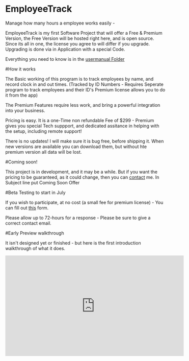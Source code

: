 # EmployeeTrack
Manage how many hours a employee works easily - 

EmployeeTrack is my first Software Project that will offer a Free & Premium Version, the Free Version will be hosted right here, and is open source. Since its all in one, the license you agree to will differ if you upgrade. Upgrading is done via in Application with a special Code. 

Everything you need to know is in the [usermanual Folder](https://github.com/jdc20181/EmployeeTrack/tree/master/usermanual)

#How it works

The Basic working of this program is to track employees by name, and record clock in and out times. (Tracked by ID Numbers - Requires Seperate program to track employees and their ID's Premium license allows you to do it from the app)

The Premium Features require less work, and bring a powerful integration into your business. 

Pricing is easy. It is a one-Time non refundable Fee of $299  - Premium gives you special Tech suppport, and dedicated assitance in helping with the setup, including remote support! 

There is no updates! I will make sure it is bug free, before shipping it. When new versions are available you can download them, but without hte premium version all data will be lost. 

#Coming soon!

This project is in development, and it may be a while. But if you want the pricing to be guaranteed, as it could change, then you can [contact](mailto:jdc20181@gmail.com) me. In Subject line put Coming Soon Offer 

#Beta Testing to start in July

If you wish to participate, at no cost (a small fee for premium license) - You can fill out [this](https://goo.gl/forms/wCqyT6ajVLONZc7y2) form. 

Please allow up to 72-hours for a response - Please be sure to give a correct contact email. 


#Early Preview walkthrough 

It isn't designed yet or finished - but here is the first introduction walkthrough of what it does. 

<iframe width="560" height="315" src="https://www.youtube.com/embed/WHiDBBL2inc" frameborder="0" allowfullscreen></iframe>

